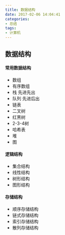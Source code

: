 ```yaml
---
title: 数据结构
date: 2017-02-06 14:04:41
categories:
- 总结
tags:
- 计算机
---
```


## 数据结构

#### 常用数据结构
- 数组
- 有序数组
- 栈 先进先出
- 队列 先进后出
- 链表
- 二叉树
- 红黑树
- 2-3-4树
- 哈希表
- 堆
- 图

#### 逻辑结构
- 集合结构
- 线性结构
- 树形结构
- 图形结构

#### 存储结构

- 顺序存储结构
- 链式存储结构
- 索引存储结构
- 散列存储结构




